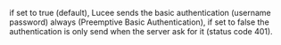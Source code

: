 if set to true (default), Lucee sends the basic authentication (username password) always (Preemptive Basic Authentication),
if set to false the authentication is only send when the server ask for it (status code 401).